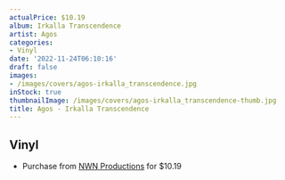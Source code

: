 ```yaml
---
actualPrice: $10.19
album: Irkalla Transcendence
artist: Agos
categories:
- Vinyl
date: '2022-11-24T06:10:16'
draft: false
images:
- /images/covers/agos-irkalla_transcendence.jpg
inStock: true
thumbnailImage: /images/covers/agos-irkalla_transcendence-thumb.jpg
title: Agos - Irkalla Transcendence
---
```


## Vinyl
* Purchase from [NWN Productions](http://shop.nwnprod.com/index.php?route=product/product&path=75&product_id=1400&sort=pd.name&order=ASC) for $10.19
